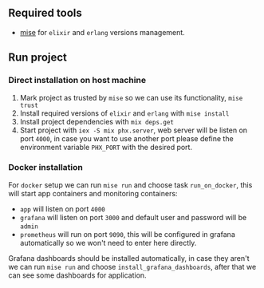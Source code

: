 ## Required tools

- [mise](https://mise.jdx.dev/installing-mise.html) for `elixir` and `erlang` versions management.

## Run project

### Direct installation on host machine

1. Mark project as trusted by `mise` so we can use its functionality, `mise trust`
2. Install required versions of `elixir` and `erlang` with `mise install`
3. Install project dependencies with `mix deps.get`
4. Start project with `iex -S mix phx.server`, web server will be listen on port `4000`, in case you want to use another
   port please define the environment variable `PHX_PORT` with the desired port.

### Docker installation

For `docker` setup we can run `mise run` and choose task `run_on_docker`, this will start app containers and monitoring
containers:

- `app` will listen on port `4000`
- `grafana` will listen on port `3000` and default user and password will be `admin`
- `prometheus` will run on port `9090`, this will be configured in grafana automatically so we won't need to enter here
  directly.

Grafana dashboards should be installed automatically, in case they aren't we can run `mise run` and choose
`install_grafana_dashboards`, after that we can see some dashboards for application.
